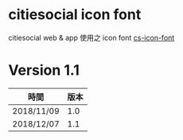# citiesocial icon font

citiesocial web & app 使用之 icon font
[cs-icon-font](https://shueny.github.io/cs-icon-fonts/)

# Version 1.1
| 時間 | 版本 |
|--|--|
| 2018/11/09 | 1.0 |
| 2018/12/07 | 1.1 |